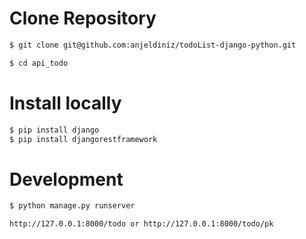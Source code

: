 
# Clone Repository
```bash
$ git clone git@github.com:anjeldiniz/todoList-django-python.git
```
```bash
$ cd api_todo
```
# Install locally
```bash
$ pip install django
$ pip install djangorestframework
```
# Development
```bash
$ python manage.py runserver

http://127.0.0.1:8000/todo or http://127.0.0.1:8000/todo/pk

```
